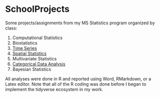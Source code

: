 # SchoolProjects
Some projects/assignments from my MS Statistics program organized by class:

1. Computational Statistics
2. Biostatistics
3. [Time Series](https://github.com/lgjohnson/SchoolProjects/tree/master/Time%20Series)
4. [Spatial Statistics](https://github.com/lgjohnson/SchoolProjects/tree/master/Spatial%20Analysis)
5. Multivariate Statistics
6. [Categorical Data Analysis](https://github.com/lgjohnson/SchoolProjects/tree/master/Categorical%20Data%20Analysis)
7. Bayesian Statistics


All analyses were done in R and reported using Word, RMarkdown, or a Latex editor. Note that all of the R coding was done before I began to implement the tidyverse ecosystem in my work.
